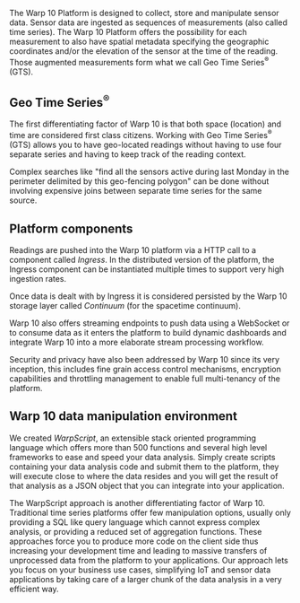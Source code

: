 The Warp 10 Platform is designed to collect, store and manipulate sensor data. Sensor data are ingested as sequences of measurements (also called time series). The Warp 10 Platform offers the possibility for each measurement to also have spatial metadata specifying the geographic coordinates and/or the elevation of the sensor at the time of the reading. Those augmented measurements form what we call Geo Time Series<sup>®</sup> (GTS).

## Geo Time Series<sup>®</sup> ##

The first differentiating factor of Warp 10 is that both space (location) and time are considered first class citizens. Working with Geo Time Series<sup>®</sup> (GTS) allows you to have geo-located readings without having to use four separate series and having to keep track of the reading context.

Complex searches like "find all the sensors active during last Monday in the perimeter delimited by this geo-fencing polygon" can be done without involving expensive joins between separate time series for the same source.

## Platform components ##

Readings are pushed into the Warp 10 platform via a HTTP call to a component called *Ingress*. In the distributed version of the platform, the Ingress component can be instantiated multiple times to support very high ingestion rates.

Once data is dealt with by Ingress it is considered persisted by the Warp 10 storage layer called *Continuum* (for the spacetime continuum).

Warp 10 also offers streaming endpoints to push data using a WebSocket or to consume data as it enters the platform to build dynamic dashboards and integrate Warp 10 into a more elaborate stream processing workflow.

Security and privacy have also been addressed by Warp 10 since its very inception, this includes fine grain access control mechanisms, encryption capabilities and throttling management to enable full multi-tenancy of the platform.

## Warp 10 data manipulation environment ##

We created *WarpScript*, an extensible stack oriented programming language which offers more than 500 functions and several high level frameworks to ease and speed your data analysis. Simply create scripts containing your data analysis code and submit them to the platform, they will execute close to where the data resides and you will get the result of that analysis as a JSON object that you can integrate into your application.

The WarpScript approach is another differentiating factor of Warp 10. Traditional time series platforms offer few manipulation options, usually only providing a SQL like query language which cannot express complex analysis, or providing a reduced set of aggregation functions. These approaches force you to produce more code on the client side thus increasing your development time and leading to massive transfers of unprocessed data from the platform to your applications. Our approach lets you focus on your business use cases, simplifying IoT and sensor data applications by taking care of a larger chunk of the data analysis in a very efficient way.

